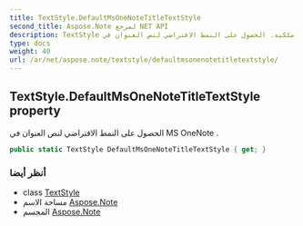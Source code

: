 ```yaml
---
title: TextStyle.DefaultMsOneNoteTitleTextStyle
second_title: Aspose.Note لمرجع NET API
description: TextStyle ملكية. الحصول على النمط الافتراضي لنص العنوان في MS OneNote .
type: docs
weight: 40
url: /ar/net/aspose.note/textstyle/defaultmsonenotetitletextstyle/
---
```

## TextStyle.DefaultMsOneNoteTitleTextStyle property

الحصول على النمط الافتراضي لنص العنوان في MS OneNote .

```csharp
public static TextStyle DefaultMsOneNoteTitleTextStyle { get; }
```

### أنظر أيضا

* class [TextStyle](../)
* مساحة الاسم [Aspose.Note](../../textstyle/)
* المجسم [Aspose.Note](../../../)


